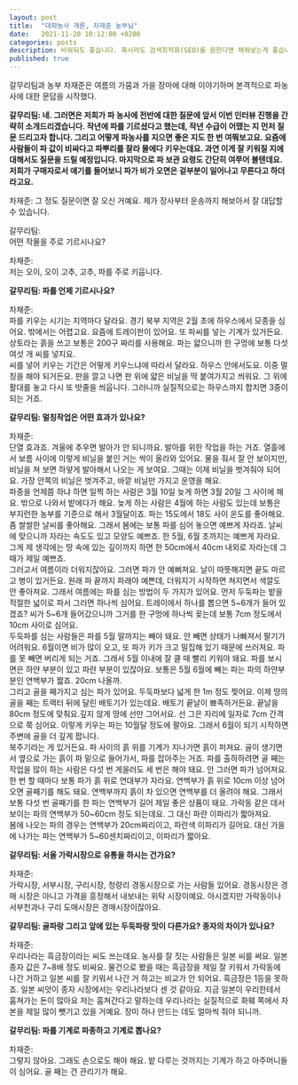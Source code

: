 ```yaml
---
layout: post
title:  "대파농사 개론, 차재준 농부님"
date:   2021-11-20 10:12:00 +0200
categories: posts
description: 비워둬도 좋습니다. 혹시라도 검색최적화(SEO)를 원한다면 채워넣는게 좋습니다.
published: true
---
```


갈무리팀과 농부 차재준은 여름의 가뭄과 가을 장마에 대해 이야기하며 본격적으로 파농사에 대한 문답을 시작했다.  
 
**갈무리팀: 네. 그러면은 저희가 파 농사에 전반에 대한 질문에 앞서 이번 인터뷰 진행을 간략히 소개드리겠습니다. 작년에 파를 기르셨다고 했는데, 작년 수급이 어땠는 지 먼저 질문 드리고자 합니다. 그리고 어떻게 파농사를 지으면 좋은 지도 한 번 여쭤보고요. 요즘에 사람들이 파 값이 비싸다고 파뿌리를 잘라 물에다 키우는데요. 과연 이게 잘 키워질 지에 대해서도 질문을 드릴 예정입니다. 마지막으로 파 보관 요령도 간단히 여쭈어 볼텐데요. 저희가 구매자로서 얘기를 들어보니 파가 비가 오면은 겉부분이 일어나고 무른다고 하더라고요.**  

 
차재준:
그 정도 질문이면 잘 오신 거예요. 제가 장사부터 운송까지 해보아서 잘 대답할 수 있습니다.  
 
갈무리팀:  
어떤 작물을 주로 기르시나요?  
 
차채준:  
저는 오이, 오이 고추, 고추, 파를 주로 키웁니다.  
 
**갈무리팀: 파를 언제 기르시나요?**  
 
차채준:  
파를 키우는 시기는 지역마다 달라요. 경기 북부 지역은 2월 초에 하우스에서 모종을 심어요. 밖에서는 어렵고요. 요즘에 트레이판이 있어요. 또 파씨를 넣는 기계가 있거든요. 상토라는 흙을 쓰고 보통은 200구 짜리를 사용해요. 파는 얇으니까 한 구멍에 보통 다섯 여섯 개 씨를 넣지요.  
씨를 넣어 키우는 기간은 어떻게 키우느냐에 따라서 달라요. 하우스 안에서도요. 이중 멀칭을 해야 되거든요. 판을 깔고 나면 판 위에 얇은 비닐을 딱 붙여가지고 씌워요. 그 위에 활대를 놓고 다시 또 밧줄을 씌웁니다. 그러니까 실질적으로는 하우스까지 합치면 3중이 되는 거죠.    
 
**갈무리팀: 멀칭작업은 어떤 효과가 있나요?**
 
차재준:  
단열 효과죠. 겨울에 추우면 발아가 안 되니까요. 발아를 위한 작업을 하는 거죠. 열흘에서 보름 사이에 이렇게 비닐을 붙인 거는 싹이 올라와 있어요. 물을 줘서 잘 안 보이지만, 비닐을 쳐 보면 하얗게 발아해서 나오는 게 보여요. 그때는 이제 비닐을 벗겨줘야 되어요. 가장 안쪽의 비닐은 벗겨주고, 바깥 비닐만 가지고 운영을 해요.  
파종을 언제쯤 하냐 하면 일찍 하는 사람은 3월 10일 늦게 하면 3월 20일 그 사이에 해요. 밖으로 나와서 밭에다가 해요. 늦게 하는 사람은 4월에 하는 사람도 있는데 보통은 부지런한 농부를 기준으로 해서 3월달이죠.
파는 15도에서 18도 사이 온도를 좋아해요. 좀 쌀쌀한 날씨를 좋아해요. 그래서 봄에는 보통 파를 심어 놓으면 예쁘게 자라죠. 날씨에 맞으니까 자라는 속도도 있고 모양도 예쁘죠. 한 5월, 6월 초까지는 예쁘게 자라요. 그게 제 생각에는 땅 속에 있는 깊이까지 하면 한 50cm에서 40cm 내외로 자라는데 그때가 제일 예쁘죠.  
그러고서 여름이라 더워지잖아요. 그러면 파가 안 예뻐져요. 날이 따뜻해지면 끝도 마르고 병이 있거든요. 원래 파 끝까지 파래야 예쁜데, 더워지기 시작하면 쳐지면서 색깔도 안 좋아져요. 그래서 여름에는 파를 심는 방법이 두 가지가 있어요. 먼저 두둑파는 밭을 적절한 넓이로 파서 그러면 하나씩 심어요. 트레이에서 하나를 뽑으면 5~6개가 들어 있겠죠? 씨가 5~6개 들어갔으니까 그거를 한 구멍에 하나씩 꽂는데 보통 7cm 정도에서 10cm 사이로 심어요.  
두둑파를 심는 사람들은 파를 5월 말까지는 빼야 돼요. 안 빼면 상태가 나빠져서 팔기가 어려워요. 6월이면 비가 많이 오고, 또 파가 키가 크고 밀집해 있기 때문에 쓰러져요. 파를 못 빼면 버리게 되는 거죠. 그래서 5월 이내에 잘 클 때 빨리 키워야 돼요. 파를 보시면은 하얀 부분이 있고 파란 부분이 있잖아요. 보통은 5월 6월에 빼는 파는 파의 하얀부분인 연백부가 짧죠. 20cm 나올까.  
그리고 골을 째가지고 심는 파가 있어요. 두둑파보다 넓게 한 1m 정도 찢어요. 이제 땅의 골을 째는 트랙터 뒤에 달린 배토기가 있는데요. 배토기 끝날이 뾰족하거든요. 끝날을 80cm 정도에 맞춰요.깊지 않게 땅에 선만 그어서요. 선 그은 자리에 일자로 7cm 간격으로 쭉 심어요. 이렇게 키우는 파는 10월달 정도에 팔아요. 그래서 6월이 되기 시작하면 주변에 골을 더 깊게 팝니다.  
북주기라는 게 있거든요. 파 사이의 흙 위를 기계가 지나가면 흙이 퍼져요.  골이 생기면서 옆으로 가는 흙이 파 밑으로 들어가서, 파를 잡아주는 거죠. 파를 출하하려면 골 째는 작업을 많이 하는 사람은 다섯 번 게을러도 세 번은 해야 돼요. 안 그러면 파가 넘어져요. 한 번 할 때마다 보통 파가 흙 위로 연대부가 자라요. 연백부가 흙 위로 10cm 이상 넘어오면 골째기를 해도 돼요. 연백부까지 흙이 차 있으면 연백부를 더 올려야 해요. 그래서 보통 다섯 번 골째기를 한 파는 연백부가 길어 제일 좋은 상품이 돼요. 가락동 같은 데서 보이는 파의 연백부가 50~60cm 정도 되는데요. 그 대신 파란 이파리가 짧아져요.  
봄에 나오는 파의 경우는 연백부가 20cm짜리이고, 파란색 이파리가 길어요. 대신 가을에 나가는 파는 연백부가 5~60센치짜리이고, 이파리가 짧아요.  
 
**갈무리팀: 서울 가락시장으로 유통을 하시는 건가요?**  
  
차재준:  
가락시장, 서부시장, 구리시장, 청량리 경동시장으로 가는 사람들 있어요. 경동시장은 경매 시장은 아니고 가격을 흥정해서 내보내는 위탁 시장이예요. 아시겠지만 가락동이나 서부천과나 구리 도매시장은 경매시장이잖아요.  
 
**갈무리팀: 골파랑 그리고 앞에 있는 두둑파랑 맛이 다른가요? 종자의 차이가 있나요?**  
   
차재준:  
우리나라는 흑금장이라는 씨도 쓰는데요. 농사를 잘 짓는 사람들은 일본 씨를 써요. 일본 종자 값은 7~8배 정도 비싸요. 물건으로 봤을 때는 흑금장을 제일 잘 키워서 가락동에 나간 거하고 일본 씨를 잘 키워서 나간 거 하고는 비교가 안 되어요. 흑금장은 1등을 못하죠. 일본 씨앗이 종자 시장에서는 우리나라보다 센 것 같아요. 지금 일본이 우리한테서 훔쳐가는 돈이 많아요 저는 훔쳐간다고 말하는데 우리나라는 실질적으로 화훼 쪽에서 자본을 제일 많이 뺏기고 있을 거예요. 장미 하나 만드는 데도 얼마씩 줘야 되니까.  
   
**갈무리팀: 파를 기계로 파종하고 기계로 뽑나요?**  
 
차재준:  
그렇지 않아요. 그래도 손으로도 해야 해요. 밭 다루는 것까지는 기계가 하고 아주머니들이 심어요. 골 째는 건 관리기가 해요.   

